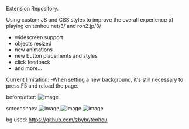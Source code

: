 Extension Repository.

Using custom JS and CSS styles to improve the overall experience of playing on tenhou.net/3/ and ron2.jp/3/
- widescreen support
- objects resized
- new animations
- new button placements and styles
- click feedback
- and more...


Current limitation: 
-When setting a new background, it's still necessary to press F5 and reload the page.


before/after:
![image](https://github.com/carekovisk/TenhouUI-plus/assets/87438495/5790bf3f-fa1b-4f87-af6a-d467f9da0918)

screenshots:
![image](https://github.com/carekovisk/TenhouUI-plus/assets/87438495/fb13c7f5-22af-45ce-b4cc-3d276c80b716)
![image](https://github.com/carekovisk/TenhouUI-plus/assets/87438495/8bb37f8f-66e2-44f2-9266-11277ae4c768)
![image](https://github.com/carekovisk/TenhouUI-plus/assets/87438495/4d8c926f-a6d1-431d-a693-ca6bfcc2bea9)


bg used:
https://github.com/zbybr/tenhou
